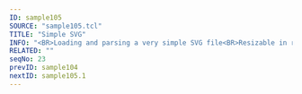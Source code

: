 ```yaml
---
ID: sample105
SOURCE: "sample105.tcl"
TITLE: "Simple SVG"
INFO: "<BR>Loading and parsing a very simple SVG file<BR>Resizable in real-time"
RELATED: ""
seqNo: 23
prevID: sample104
nextID: sample105.1
---
```

